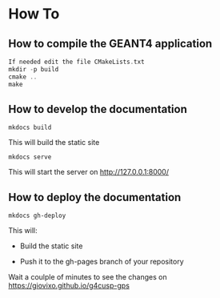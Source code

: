 # How To 

## How to compile the GEANT4 application

```c
If needed edit the file CMakeLists.txt
mkdir -p build
cmake ..
make
```

## How to develop the documentation

`mkdocs build`

This will build the static site

`mkdocs serve`

This will start the server on http://127.0.0.1:8000/

## How to deploy the documentation

`mkdocs gh-deploy`

This will:

* Build the static site

* Push it to the gh-pages branch of your repository

Wait a coulple of minutes to see the changes on https://giovixo.github.io/g4cusp-gps  